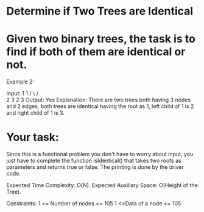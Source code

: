 # Determine if Two Trees are Identical

# Given two binary trees, the task is to find if both of them are identical or not. 


Example 2:

Input:
     1          1
   /   \      /   \
  2     3    2     3
Output: Yes
Explanation: There are two trees both
having 3 nodes and 2 edges, both trees
are identical having the root as 1,
left child of 1 is 2 and right child
of 1 is 3.


# Your task:
Since this is a functional problem you don't have to worry about input, you just have to complete the function isIdentical() that takes two roots as parameters and returns true or false. The printing is done by the driver code.


Expected Time Complexity: O(N).
Expected Auxiliary Space: O(Height of the Tree).


Constraints:
1 <= Number of nodes <= 105
1 <=Data of a node <= 105
